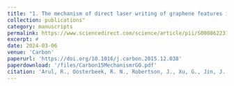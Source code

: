```yaml
---
title: "1. The mechanism of direct laser writing of graphene features into graphene oxide films involves photoreduction and thermally assisted structural rearrangement"
collection: publications"
category: manuscripts
permalink: https://www.sciencedirect.com/science/article/pii/S0008622315305182
excerpt: #
date: 2024-03-06
venue: 'Carbon'
paperurl: 'https://doi.org/10.1016/j.carbon.2015.12.038'
paperdownload: '/files/Carbon15MechanismrGO.pdf'
citation: 'Arul, R., Oosterbeek, R. N., Robertson, J., Xu, G., Jin, J., & Simpson, M. C. (2016). The mechanism of direct laser writing of graphene features into graphene oxide films involves photoreduction and thermally assisted structural rearrangement. Carbon, 99, 423-431.'
---
```

